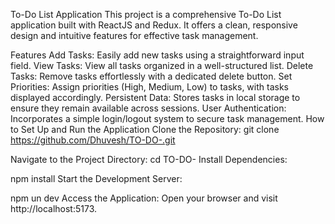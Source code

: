 To-Do List Application
This project is a comprehensive To-Do List application built with ReactJS and Redux. It offers a clean, responsive design and intuitive features for effective task management.

Features
Add Tasks: Easily add new tasks using a straightforward input field.
View Tasks: View all tasks organized in a well-structured list.
Delete Tasks: Remove tasks effortlessly with a dedicated delete button.
Set Priorities: Assign priorities (High, Medium, Low) to tasks, with tasks displayed accordingly.
Persistent Data: Stores tasks in local storage to ensure they remain available across sessions.
User Authentication: Incorporates a simple login/logout system to secure task management.
How to Set Up and Run the Application
Clone the Repository:
git clone https://github.com/Dhuvesh/TO-DO-.git

Navigate to the Project Directory:
cd TO-DO-
Install Dependencies:

npm install
Start the Development Server:

npm un dev
Access the Application:
Open your browser and visit http://localhost:5173.
